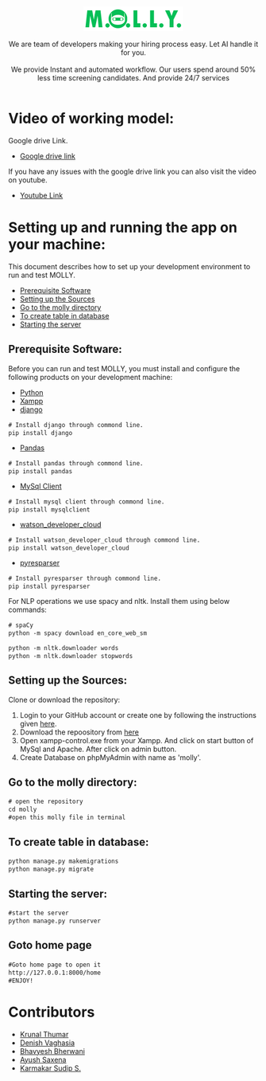 <p align="center">
  <img src="./assests/images/logo.png" width="200" alt="Logo">

  
  <p align="center">
    We are team of developers making your hiring process easy.
    Let AI handle it for you.
    <br/>
    <br/>
    We provide Instant and automated workflow.
    Our users spend around 50% less time screening candidates.
    And provide 24/7 services
    <br />
    <br />

  </p>
</p>

# Video of working model:

Google drive Link.
* [Google drive link](https://www.google.com/) 

If you have any issues with the google drive link you can also visit the video on youtube.
* [Youtube Link](https://www.youtube.com/)


# Setting up and running the app on your machine:

This document describes how to set up your development environment to run and test MOLLY.


* [Prerequisite Software](#prerequisite-software)
* [Setting up the Sources](#setting-up-the-sources)
* [Go to the molly directory](#go-to-the-molly-directory)
* [To create table in database](#to-create-table-in-database)
* [Starting the server](#starting-the-server)

## Prerequisite Software:

Before you can run and test MOLLY, you must install and configure the
following products on your development machine:
 
* [Python](https://www.python.org/) 
* [Xampp](https://www.apachefriends.org/index.html)
* [django](https://www.djangoproject.com/)
```shell
# Install django through commond line.
pip install django

```
* [Pandas](https://pandas.pydata.org/)
```shell
# Install pandas through commond line.
pip install pandas
```
* [MySql Client](https://dev.mysql.com/)
```shell
# Install mysql client through commond line.
pip install mysqlclient
```
* [watson_developer_cloud](https://pypi.org/project/watson-developer-cloud/)
```shell
# Install watson_developer_cloud through commond line.
pip install watson_developer_cloud
```
* [pyresparser](https://pypi.org/project/pyresparser/)
```shell
# Install pyresparser through commond line.
pip install pyresparser
```
For NLP operations we use spacy and nltk. Install them using below commands:
```shell
# spaCy
python -m spacy download en_core_web_sm
```
```shell
python -m nltk.downloader words
python -m nltk.downloader stopwords
```
## Setting up the Sources:

Clone or download the repository:

1. Login to your GitHub account or create one by following the instructions given
   [here](https://github.com/signup/free).
2. Download the repoository from [here](https://github.com/SmartPracticeschool/SBSPS-Challenge-1423-AI-Recruiter-Shortlist-a-Suitable-candidate-for-specific-Job-Role)
3. Open xampp-control.exe from your Xampp. And click on start button of MySql and Apache. After click on admin button. 
4. Create Database on phpMyAdmin with name as 'molly'.


## Go to the molly directory:
```shell
# open the repository
cd molly
#open this molly file in terminal
```

## To create table in database:
```shell
python manage.py makemigrations
python manage.py migrate

```

## Starting the server:
```shell
#start the server
python manage.py runserver
```

## Goto home page 
```shell
#Goto home page to open it
http://127.0.0.1:8000/home
#ENJOY!
```

# Contributors

- [Krunal Thumar](https://github.com/Krunal-T)
- [Denish Vaghasia](https://github.com/D-e-n-i-s-h)
- [Bhavyesh Bherwani](https://github.com/ShadyNicks)
- [Ayush Saxena](https://github.com/itzzayushsaxena)
- [Karmakar Sudip S.](https://github.com/VeNOM4171)

